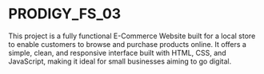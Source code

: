 # PRODIGY_FS_03
This project is a fully functional E-Commerce Website built for a local store to enable customers to browse and purchase products online. It offers a simple, clean, and responsive interface built with HTML, CSS, and JavaScript, making it ideal for small businesses aiming to go digital.
